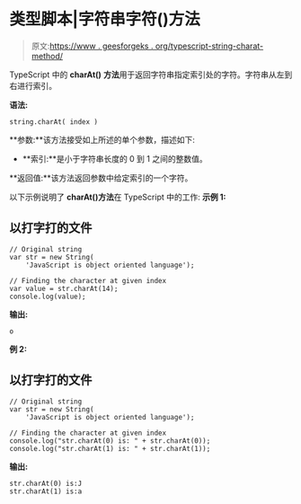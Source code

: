# 类型脚本|字符串字符()方法

> 原文:[https://www . geesforgeks . org/typescript-string-charat-method/](https://www.geeksforgeeks.org/typescript-string-charat-method/)

TypeScript 中的 **charAt()** **方法**用于返回字符串指定索引处的字符。字符串从左到右进行索引。

**语法:**

```
string.charAt( index )
```

**参数:**该方法接受如上所述的单个参数，描述如下:

*   **索引:**是小于字符串长度的 0 到 1 之间的整数值。

**返回值:**该方法返回参数中给定索引的一个字符。

以下示例说明了 **charAt()方法**在 TypeScript 中的工作:
**示例 1:**

## 以打字打的文件

```
// Original string
var str = new String(
    'JavaScript is object oriented language');

// Finding the character at given index 
var value = str.charAt(14);
console.log(value);
```

**输出:**

```
o
```

**例 2:**

## 以打字打的文件

```
// Original string
var str = new String(
    'JavaScript is object oriented language');

// Finding the character at given index 
console.log("str.charAt(0) is: " + str.charAt(0));
console.log("str.charAt(1) is: " + str.charAt(1)); 
```

**输出:**

```
str.charAt(0) is:J
str.charAt(1) is:a
```